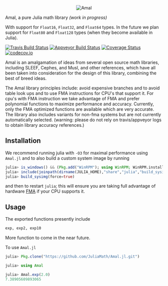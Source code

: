 <div align="center"><img src="https://cloud.githubusercontent.com/assets/4319522/19199051/1ecffc38-8c90-11e6-8617-19208b61a07b.jpg" alt="Amal"></img> </div>


Amal, a pure Julia math library *(work in progress)*

With support for `Float16`, `Float32`, and `Float64` types. In the future we plan support for `Float80` and `Float128` types (when they become available in Julia).

[![Travis Build Status](https://travis-ci.org/JuliaMath/Amal.jl.svg?branch=master)](https://travis-ci.org/JuliaMath/Amal.jl)
[![Appveyor Build Status](https://ci.appveyor.com/api/projects/status/a0n8hfkv9fi59ukc/branch/master?svg=true)](https://ci.appveyor.com/project/musm/Amal-jl/branch/master)
[![Coverage Status](https://coveralls.io/repos/JuliaMath/Amal.jl/badge.svg?branch=master&service=github)](https://coveralls.io/github/JuliaMath/Amal.jl?branch=master)
[![codecov.io](http://codecov.io/github/JuliaMath/Amal.jl/coverage.svg?branch=master)](http://codecov.io/github/JuliaMath/Amal.jl?branch=master)


Amal is an amalgamation of ideas from several open source math libraries, including SLEEF, Cephes, and Musl, and other references, which have all been taken into consideration for the design of this library, combining the best of breed ideas.


The Amal library principles include: avoid expensive branches and to avoid table look ups and to use FMA instructions for CPU's that support it. For cpu's with FMA instruction we take advantage of FMA and prefer polynomial functions to maximize performance and accuracy. Currently, only the FMA optimized functions are available which are very accurate. The library also includes variants for non-fma systems but are not currently automatically selected. (warning: please do not rely on travis/appveyor logs to obtain library accuracy references.)





## Installation


We recommend running julia with `-O3` for maximal performance using `Amal.jl` and to also build a custom system image by running
```julia
julia> is_windows() && (Pkg.add("WinRPM"); using WinRPM; WinRPM.install("gcc"))
julia> include(joinpath(dirname(JULIA_HOME),"share","julia","build_sysimg.jl"))
julia> build_sysimg(force=true)
```
and then to restart `julia`; this will ensure you are taking full advantage of hardware [FMA](https://en.wikipedia.org/wiki/FMA_instruction_set)  if your CPU supports it.

## Usage


The exported functions presently include
```julia
exp, exp2, exp10
```
More function to come in the near future.



To use  `Amal.jl`
```julia
julia> Pkg.clone("https://github.com/JuliaMath/Amal.jl.git")

julia> using Amal

julia> Amal.exp(2.0)
7.38905609893065

```